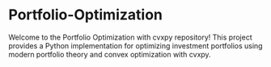 # Portfolio-Optimization
Welcome to the Portfolio Optimization with cvxpy repository! This project provides a Python implementation for optimizing investment portfolios using modern portfolio theory and convex optimization with cvxpy.  
